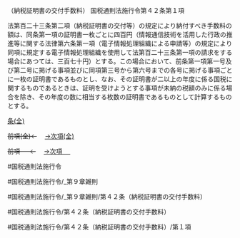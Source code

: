 （納税証明書の交付手数料）
国税通則法施行令第４２条第１項

法第百二十三条第二項（納税証明書の交付等）の規定により納付すべき手数料の額は、同条第一項の証明書一枚ごとに四百円（情報通信技術を活用した行政の推進等に関する法律第六条第一項（電子情報処理組織による申請等）の規定により同項に規定する電子情報処理組織を使用して法第百二十三条第一項の請求をする場合にあつては、三百七十円）とする。この場合において、前条第一項第一号及び第二号に掲げる事項並びに同項第三号から第六号までの各号に掲げる事項ごとに一枚の証明書であるものとし、なお、その証明書が二以上の年度に係る国税に関するものであるときは、証明を受けようとする事項が未納の税額のみに係る場合を除き、その年度の数に相当する枚数の証明書であるものとして計算するものとする。

[条(全)](国税通則法施行＿令＿第４２条_.md)

~~前項(全)←~~　  [→次項(全)](国税通則法施行＿令＿第４２条第２項_.md)

~~前項 　 ←~~　  [→次項 　 ](国税通則法施行＿令＿第４２条第２項.md)



#国税通則法施行令

#国税通則法施行令/_第９章雑則

#国税通則法施行令/_第９章雑則/第４２条（納税証明書の交付手数料）

#国税通則法施行令/第４２条（納税証明書の交付手数料）

#国税通則法施行令/第４２条（納税証明書の交付手数料）/第１項

